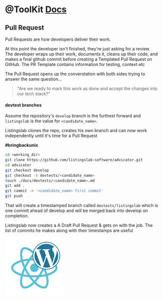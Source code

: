 # @ToolKit [Docs](../README.md)

## Pull Request 

Pull Requests are how developers deliver their work. 

At this point the developer isn't finished, they're just asking for a review. 
The developer wraps up their work, documents it, cleans up their code, 
and makes a final github commit before creating a Templated Pull Request on GitHub. 
The PR Template contains information for testing, context etc 

The Pull Request opens up the converstation with both sides trying to 
answer the same question...

> "Are we ready to mark this work as done and accept the changes into our tech stack?"

#### devtest branches

Assume the repository's `develop` branch is the furthest forward and 
`listingslab` is the value for `<candidate_name>`. 

Listingslab clones the repo, creates his own branch and can now work 
independently until it's time for a Pull Request

__#bringbackunix__

```bash
cd <working_dir>
git clone https://github.com/listingslab-software/advicator.git
cd advicator
git checkout develop
git checkout -b devtests/<candidate_name>
touch ./docs/devtests/<candidate_name>.md
git add .
git commit -m '<candidate_name> first commit'
git push
```
That will create a timestamped branch called `devtests/listingslab` 
which is one commit ahead of develop and will be merged back into develop on completion. 

Listingslab now creates a A Draft Pull Request & gets on with the job. 
The list of commits he makes along with their timestamps are useful

![Listingslab @ToolKit](../png/react_wordpress.png)